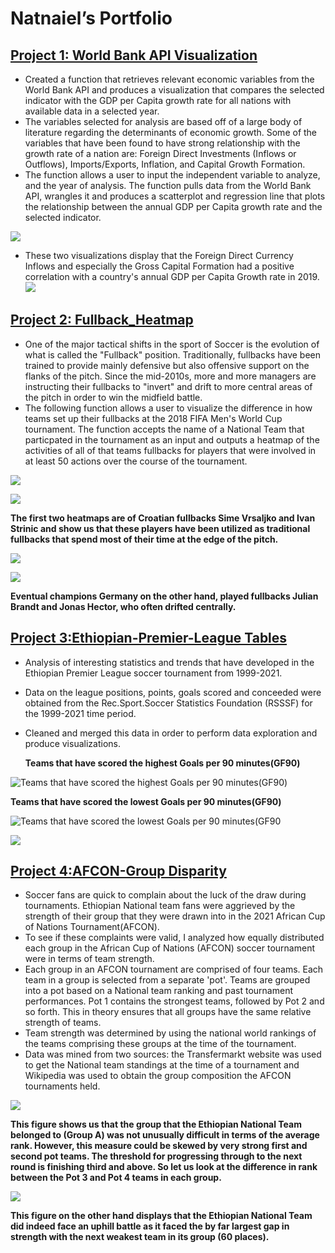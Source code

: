 # Natnaiel’s Portfolio


## [**Project 1: World Bank API Visualization**](https://github.com/Natnaiel98/World-Bank-API-Visualization)
- Created a function that retrieves relevant economic variables from the World Bank API and produces a visualization that compares the selected indicator with the GDP per Capita growth rate for all nations with available data in a selected year.
- The variables selected for analysis are based off of a large body of literature regarding the determinants of economic growth. Some of the variables that have been found to have strong relationship with the growth rate of a nation are: Foreign Direct Investments (Inflows or Outflows), Imports/Exports, Inflation, and Capital Growth Formation.
- The function allows a user to input the independent variable to analyze, and the year of analysis. The function pulls data from the World Bank API, wrangles it and produces a scatterplot and regression line that plots the relationship between the annual GDP per Capita growth rate and the selected indicator.

![](Images/World_Bank_API_GDP_Per_Capita_Vs_FDI.png)
- These two visualizations display that the Foreign Direct Currency Inflows and especially the Gross Capital Formation had a positive correlation with a country's annual GDP per Capita Growth rate in 2019.
![](Images/World_Bank_API_GDP_Per_Capita_Vs_Gross_Capital_Formation.png)

## [**Project 2: Fullback_Heatmap**](https://github.com/Natnaiel98/Fullback_Heatmap)
- One of the major tactical shifts in the sport of Soccer is the evolution of what is called the "Fullback" position. Traditionally, fullbacks have been trained to provide mainly defensive but also offensive support on the flanks of the pitch. Since the mid-2010s, more and more managers are instructing their fullbacks to "invert" and drift to more central areas of the pitch in order to win the midfield battle.
- The following function allows a user to visualize the difference in how teams set up their fullbacks at the 2018 FIFA Men's World Cup tournament. The function accepts the name of a National Team that particpated in the tournament as an input and outputs a heatmap of the activities of all of that teams fullbacks for players that were involved in at least 50 actions over the course of the tournament.

![](Images/Croatia-%20Vrsaljlko%20Heatmap.png)

![](Images/Croatia-Ivan%20Strinic%20Heatmap.png)

**The first two heatmaps are of Croatian fullbacks Sime Vrsaljko and Ivan Strinic and show us that these players have been utilized as traditional fullbacks that spend most of their time at the edge of the pitch.**


![](Images/Gernany_Julian%20Brandt%20Heatmap.png)

![](Images/Germany_Jonas%20Hector%20Heatmap.png)

**Eventual champions Germany on the other hand, played fullbacks Julian Brandt and Jonas Hector, who often drifted centrally.**


## [**Project 3:Ethiopian-Premier-League Tables**](https://github.com/Natnaiel98/Ethiopian-Premier-League-Statistic-Tables)
- Analysis of interesting statistics and trends that have developed in the Ethiopian Premier League soccer tournament from 1999-2021.
- Data on the league positions, points, goals scored and conceeded were obtained from the Rec.Sport.Soccer Statistics Foundation (RSSSF) for the 1999-2021 time period.
- Cleaned and merged this data in order to perform data exploration and produce visualizations.

  **Teams that have scored the highest Goals per 90 minutes(GF90)**
  
![Teams that have scored the highest Goals per 90 minutes(GF90)](Images/HighestGoals.png)

 **Teams that have scored the lowest Goals per 90 minutes(GF90)**
 
![Teams that have scored the lowest Goals per 90 minutes(GF90](Images/LowestGoals.png)

![](Images/Number%20of%20Club%20Relegations.png)

## [**Project 4:AFCON-Group Disparity**](https://github.com/Natnaiel98/AFCON-Group-Disparity)

- Soccer fans are quick to complain about the luck of the draw during tournaments. Ethiopian National team fans were aggrieved by the strength of their group that they were drawn into in the 2021 African Cup
  of Nations Tournament(AFCON). 
- To see if these complaints were valid, I analyzed how equally distributed each group in the African Cup of Nations (AFCON) soccer tournament were in terms of team strength.
- Each group in an AFCON tournament are comprised of four teams. Each team in a group is selected from a separate 'pot'. Teams are grouped into a pot based on a National team ranking and past tournament performances. Pot 1 contains the strongest teams, followed by Pot 2 and so forth. This in theory ensures that all groups have the same relative strength of teams. 
- Team strength was determined by using the national world rankings of the teams comprising these groups at the time of the tournament.
- Data was mined from two sources: the Transfermarkt website was used to get the National team standings at the time of a tournament and Wikipedia was used to obtain the group composition the AFCON tournaments held.

![](Images/Average%20Fifa%20Ranking%20of%20Afcon%202021%20Groups.png)

**This figure shows us that the group that the Ethiopian National Team belonged to (Group A) was not unusually difficult in terms of the average rank. However, this measure could be skewed by very strong first and second pot teams. The threshold for progressing through to the next round is finishing third and above. So let us look at the difference in rank between the Pot 3 and Pot 4 teams in each group.**


![](Images/FIFA%20Ranking%20Difference%20between%20Third%20and%20Fourth%20Pot%20teams.png)

**This figure on the other hand displays that the Ethiopian National Team did indeed face an uphill battle as it faced the by far largest gap in strength with the next weakest team in its group (60 places).**

